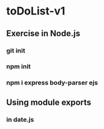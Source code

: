 # toDoList-v1
## Exercise in Node.js
### git init
### npm init
### npm i express body-parser ejs

## Using module exports
### in date.js
